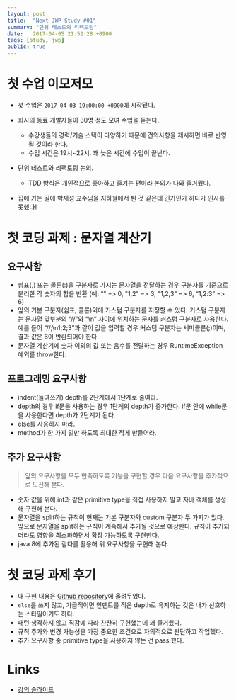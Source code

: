 ```yaml
---
layout: post
title:  "Next JWP Study #01"
summary: "단위 테스트와 리팩토링"
date:   2017-04-05 21:52:28 +0900
tags: [study, jwp]
public: true
---
```


# 첫 수업 이모저모

* 첫 수업은 `2017-04-03 19:00:00 +0900`에 시작됐다.
* 회사의 동료 개발자들이 30명 정도 모여 수업을 듣는다.
    * 수강생들의 경력/기술 스택이 다양하기 때문에 건의사항을 제시하면 바로 반영될 것이라 한다.
    * 수업 시간은 19시~22시. 꽤 늦은 시간에 수업이 끝난다.

* 단위 테스트와 리팩토링 논의.
    * TDD 방식은 개인적으로 좋아하고 즐기는 편이라 논의가 나와 즐거웠다.

* 집에 가는 길에 박재성 교수님을 지하철에서 뵌 것 같은데 긴가민가 하다가 인사를 못했다!

# 첫 코딩 과제 : 문자열 계산기

## 요구사항

* 쉼표(,) 또는 콜론(:)을 구분자로 가지는 문자열을 전달하는 경우 구분자를 기준으로 분리한 각 숫자의 합을 반환 (예: “” => 0, "1,2" => 3, "1,2,3" => 6, “1,2:3” => 6)
* 앞의 기본 구분자(쉼표, 콜론)외에 커스텀 구분자를 지정할 수 있다. 커스텀 구분자는 문자열 앞부분의 “//”와 “\n” 사이에 위치하는 문자를 커스텀 구분자로 사용한다. 예를 들어 “//;\n1;2;3”과 같이 값을 입력할 경우 커스텀 구분자는 세미콜론(;)이며, 결과 값은 6이 반환되어야 한다.
* 문자열 계산기에 숫자 이외의 값 또는 음수를 전달하는 경우 RuntimeException 예외를 throw한다.

## 프로그래밍 요구사항

* indent(들여쓰기) depth를 2단계에서 1단계로 줄여라.
* depth의 경우 if문을 사용하는 경우 1단계의 depth가 증가한다. if문 안에 while문을 사용한다면 depth가 2단계가 된다.
* else를 사용하지 마라.
* method가 한 가지 일만 하도록 최대한 작게 만들어라.

## 추가 요구사항

> 앞의 요구사항을 모두 만족하도록 기능을 구현할 경우 다음 요구사항을 추가적으로 도전해 본다.

* 숫자 값을 위해 int과 같은 primitive type을 직접 사용하지 말고 자바 객체를 생성해 구현해 본다.
* 문자열을 split하는 규칙이 현재는 기본 구분자와 custom 구분자 두 가지가 있다. 앞으로 문자열을 split하는 규칙이 계속해서 추가될 것으로 예상한다. 규칙이 추가되더라도 영향을 최소화하면서 확장 가능하도록 구현한다.
* java 8에 추가된 람다를 활용해 위 요구사항을 구현해 본다.

# 첫 코딩 과제 후기

* 내 구현 내용은 [Github repository](https://github.com/johngrib/jwp_calculator)에 올려두었다.
* `else`를 쓰지 않고, 가급적이면 인덴트를 적은 depth로 유지하는 것은 내가 선호하는 스타일이기도 하다.
* 패턴 생각하지 않고 직감에 따라 찬찬히 구현했는데 꽤 즐거웠다.
* 규칙 추가와 변경 가능성을 가장 중요한 조건으로 자의적으로 판단하고 작업했다.
* 추가 요구사항 중 primitive type을 사용하지 않는 건 pass 했다.

# Links

* [강의 슬라이드](https://firebasestorage.googleapis.com/v0/b/nextstep-real.appspot.com/o/lesson-attachments%2F-KgqHzXq92AfQVxeZor5%2F%EA%B3%BC%EC%A0%95%20%EC%86%8C%EA%B0%9C.pdf?alt=media&token=23006ea0-85e7-479c-86a8-770d499e7f5d)

